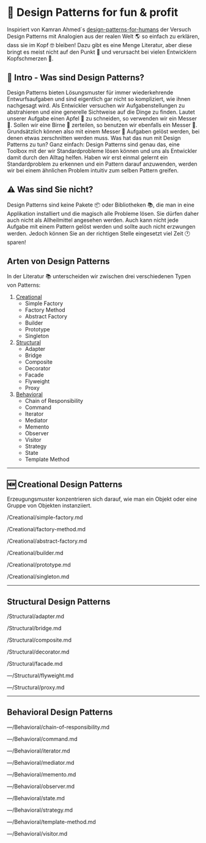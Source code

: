 # 🎉 Design Patterns for fun & profit

Inspiriert von Kamran Ahmed´s [ design-patterns-for-humans](https://github.com/kamranahmedse/design-patterns-for-humans/blob/master/README.md) der Versuch Design Patterns mit Analogien aus der realen Welt 🌎 so einfach zu erklären, dass sie im Kopf 🤓 bleiben! Dazu gibt es eine Menge Literatur, aber diese bringt es meist nicht auf den Punkt 🎯 und verursacht bei vielen Entwicklern Kopfschmerzen 🤦.

## 🙌 Intro - Was sind Design Patterns?

Design Patterns bieten Lösungsmuster für immer wiederkehrende Entwurfsaufgaben und sind eigentlich gar nicht so kompliziert, wie ihnen nachgesagt wird. Als Entwickler versuchen wir Aufgabenstellungen zu abstrahieren und eine generelle Sichtweise auf die Dinge zu finden. Lautet unserer Aufgabe einen Apfel 🍏 zu schneiden, so verwenden wir ein Messer 🔪. Sollen wir eine Birne 🍐 zerteilen, so benutzen wir ebenfalls ein Messer 🔪. Grundsätzlich können also mit einem Messer 🔪 Aufgaben gelöst werden, bei denen etwas zerschnitten werden muss. Was hat das nun mit Design Patterns zu tun? Ganz einfach: Design Patterns sind genau das, eine Toolbox mit der wir Standardprobleme lösen können und uns als Entwickler damit durch den Alltag helfen. Haben wir erst einmal gelernt ein Standardproblem zu erkennen und ein Pattern darauf anzuwenden, werden wir bei einem ähnlichen Problem intuitiv zum selben Pattern greifen.

## ⚠️ Was sind Sie nicht?  

Design Patterns sind keine Pakete 📦 oder Bibliotheken 📚, die man in eine Applikation installiert und die magisch alle Probleme lösen. Sie dürfen daher auch nicht als  Allheilmittel angesehen werden. Auch kann nicht jede Aufgabe mit einem Pattern gelöst werden und sollte auch nicht erzwungen werden. Jedoch können Sie an der richtigen Stelle eingesetzt viel Zeit 🕐 sparen!


## Arten von Design Patterns

In der Literatur 📚 unterscheiden wir zwischen drei verschiedenen Typen von Patterns:

1. [Creational](#chapter-1)
	- Simple Factory
	- Factory Method
	- Abstract Factory
	- Builder
	- Prototype
	- Singleton
2. [Structural](#chapter-2)
	- Adapter
	- Bridge
	- Composite
	- Decorator
	- Facade
	- Flyweight
	- Proxy
3. [Behavioral](#chapter-3)
	- Chain of Responsibility
	- Command
	- Iterator
	- Mediator
	- Memento
	- Observer
	- Visitor
	- Strategy
	- State
	- Template Method

***

## 🆕 Creational Design Patterns <a id="chapter-1"></a>

Erzeugungsmuster konzentrieren sich darauf, wie man ein Objekt oder eine Gruppe von Objekten instanziiert.

/Creational/simple-factory.md

/Creational/factory-method.md

/Creational/abstract-factory.md

/Creational/builder.md

/Creational/prototype.md

/Creational/singleton.md

***


## Structural Design Patterns <a id="chapter-2"></a>

/Structural/adapter.md

/Structural/bridge.md

/Structural/composite.md

/Structural/decorator.md

/Structural/facade.md

—/Structural/flyweight.md

—/Structural/proxy.md

***

## Behavioral Design Patterns <a id="chapter-3"></a>

—/Behavioral/chain-of-responsibility.md

—/Behavioral/command.md

—/Behavioral/iterator.md

—/Behavioral/mediator.md

—/Behavioral/memento.md

—/Behavioral/observer.md

—/Behavioral/state.md

—/Behavioral/strategy.md

—/Behavioral/template-method.md

—/Behavioral/visitor.md
